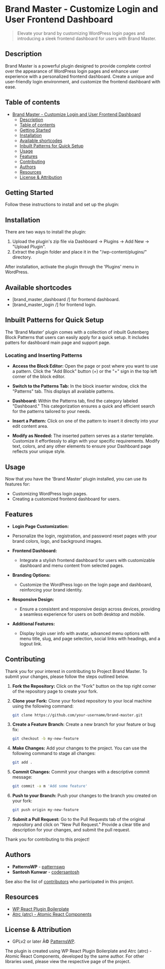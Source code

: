 # Brand Master - Customize Login and User Frontend Dashboard

> Elevate your brand by customizing WordPress login pages and introducing a sleek frontend dashboard for users with Brand Master.

## Description

Brand Master is a powerful plugin designed to provide complete control over the appearance of WordPress login pages and enhance user experience with a personalized frontend dashboard. Create a unique and user-friendly login environment, and customize the frontend dashboard with ease.

## Table of contents

- [Brand Master - Customize Login and User Frontend Dashboard](#brand-master---customize-login-and-user-frontend-dashboard)
  - [Description](#description)
  - [Table of contents](#table-of-contents)
  - [Getting Started](#getting-started)
  - [Installation](#installation)
  - [Available shortcodes](#available-shortcodes)
  - [Inbuilt Patterns for Quick Setup](#inbuilt-patterns-for-quick-setup)
  - [Usage](#usage)
  - [Features](#features)
  - [Contributing](#contributing)
  - [Authors](#authors)
  - [Resources](#resources)
  - [License & Attribution](#license--attribution)

## Getting Started

Follow these instructions to install and set up the plugin:

## Installation

There are two ways to install the plugin:

1. Upload the plugin's zip file via Dashboard -> Plugins -> Add New -> "Upload Plugin".
2. Extract the plugin folder and place it in the "/wp-content/plugins/" directory.

After installation, activate the plugin through the 'Plugins' menu in WordPress.

## Available shortcodes

- [brand_master_dashboard /] for frontend dashboard.
- [brand_master_login /] for frontend login.

## Inbuilt Patterns for Quick Setup

The 'Brand Master' plugin comes with a collection of inbuilt Gutenberg Block Patterns that users can easily apply for a quick setup. It includes patters for dashboard main page and support page.

### Locating and Inserting Patterns

- **Access the Block Editor:** Open the page or post where you want to use a pattern. Click the "Add Block" button (+) or the "+" sign in the top left corner of the block editor.

- **Switch to the Patterns Tab:** In the block inserter window, click the "Patterns" tab. This displays all available patterns.

- **Dashboard:** Within the Patterns tab, find the category labeled "Dashboard." This categorization ensures a quick and efficient search for the patterns tailored to your needs.

- **Insert a Pattern:** Click on one of the pattern to insert it directly into your edit content area.

- **Modify as Needed:** The inserted pattern serves as a starter template. Customize it effortlessly to align with your specific requirements. Modify text, colors, and any other elements to ensure your Dashboard page reflects your unique style.

## Usage

Now that you have the 'Brand Master' plugin installed, you can use its features for:

- Customizing WordPress login pages.
- Creating a customized frontend dashboard for users.

## Features

- **Login Page Customization:**

- Personalize the login, registration, and password reset pages with your brand colors, logo, and background images.

- **Frontend Dashboard:**

  - Integrate a stylish frontend dashboard for users with customizable dashboard and menu content from selected pages.

- **Branding Options:**

  - Customize the WordPress logo on the login page and dashboard, reinforcing your brand identity.

- **Responsive Design:**

  - Ensure a consistent and responsive design across devices, providing a seamless experience for users on both desktop and mobile.

- **Additional Features:**
  - Display login user info with avatar, advanced menu options with menu title, slug, and page selection, social links with headings, and a logout link.

## Contributing

Thank you for your interest in contributing to Project Brand Master. To submit your changes, please follow the steps outlined below.

1. **Fork the Repository:** Click on the "Fork" button on the top right corner of the repository page to create your fork.

2. **Clone your Fork:** Clone your forked repository to your local machine using the following command:

   ```sh
   git clone https://github.com/your-username/brand-master.git
   ```

3. **Create a Feature Branch:** Create a new branch for your feature or bug fix:
   ```sh
   git checkout -b my-new-feature
   ```
4. **Make Changes:** Add your changes to the project. You can use the following command to stage all changes:

   ```sh
   git add .
   ```

5. **Commit Changes:** Commit your changes with a descriptive commit message:

   ```sh
   git commit -a m 'Add some feature'
   ```

6. **Push to your Branch:** Push your changes to the branch you created on your fork:
   ```sh
   git push origin my-new-feature
   ```
7. **Submit a Pull Request:** Go to the Pull Requests tab of the original repository and click on "New Pull Request." Provide a clear title and description for your changes, and submit the pull request.

Thank you for contributing to this project!

## Authors

- **PatternsWP** - [patternswp](https://patternswp.com/)
- **Santosh Kunwar** - [codersantosh](https://twitter.com/codersantosh)

See also the list of [contributors](https://patternswp.com//brand-master/graphs/contributors) who participated in this project.

## Resources

- [WP React Plugin Boilerplate](https://patternswp.com//wp-react-plugin-boilerplate)
- [Atrc (atrc) - Atomic React Components](https://www.npmjs.com/package/atrc)

## License & Attribution

- GPLv2 or later Â© [PatternsWP](https://patternswp.com/).

The plugin is created using WP React Plugin Boilerplate and Atrc (atrc) - Atomic React Components, developed by the same author. For other libraries used, please view the respective page of the project.
